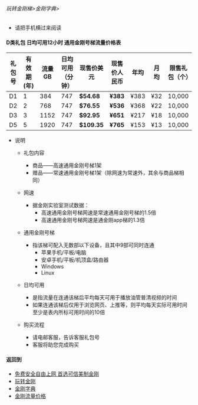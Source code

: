 ###### 玩转金刚梯>金刚字典>

- 请把手机横过来阅读

#### D类礼包 日均可用12小时 通用金刚号梯流量价格表

|礼包号|有效期(年) |流量 GB |日均可用（分钟）|现售价美元|现售价人民币|年均  |月均  | 限售礼包（个）|
|--------|------|-------|--------------|------|-------|-----|-----|--|
| D1 	 |1	|384	| 747 	 | <strong> $54.68	| <strong>¥383 	 |¥383	|¥32	|10,000|															
| D2 	 |2	|768	| 747 	 | <strong> $76.55	| <strong>¥536 	 |¥368	|¥22	|10,000|																
| D3 	 |3	|1152	| 747 	 | <strong> $92.95	| <strong>¥651 	 |¥217	|¥18	|10,000|																
| D5 	 |5	|1920	| 747 	 | <strong> $109.35	| <strong>¥765 	 |¥153	|¥13	|10,000|																

- 说明
  - 礼包内容
    - 商品——高速通用金刚号梯1架
    - 赠品——常速通用金刚号梯1架（除网速为常速外，其余与商品梯相同）

  - 网速
    - 据金刚实验室测试数据：
      - 高速通用金刚号梯网速是常速通用金刚号梯的1.5倍
      - 高速通用金刚号梯网速是通金刚app梯的1.3倍

  - 通用金刚号梯
    - 指该梯可配入无数部以下设备，且其中9部可同时连通
      - 苹果手机/平板/电脑
      - 安卓手机/平板/机顶盒/路由器
      - Windows
      - Linux

  - 日均可用
    - 是指流量在连通该梯后平均每天可用于播放油管普清视频的时间
    - 如果连通该梯后仅用于浏览网页、上推等，则平均每天实际可用时间至少是表内所标可用时间的10倍

  - 购买流程
    - 请电邮客服，告诉客服礼包号
    - 客服将助您完成购买

#### 返回到
- [免费安全自由上网 首选可信美制金刚](https://github.com/a2zitpro/web/blob/master/%E5%BE%80%E5%90%8E%E7%BF%BB.md)
- [玩转金刚](https://github.com/a2zitpro/web/blob/master/LadderFree/A.md)
- [金刚字典](https://github.com/a2zitpro/web/blob/master/LadderFree/kkDictionary/KKDictionary.md)
- [金刚流量价格](https://github.com/a2zitpro/web/blob/master/LadderFree/kkDictionary/Price/KKDTPrice.md)

